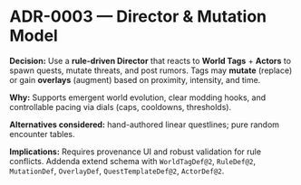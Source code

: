 # ADR-0003 — Director & Mutation Model

**Decision:** Use a **rule-driven Director** that reacts to **World Tags** + **Actors** to spawn quests, mutate threats, and post rumors. Tags may **mutate** (replace) or gain **overlays** (augment) based on proximity, intensity, and time.

**Why:** Supports emergent world evolution, clear modding hooks, and controllable pacing via dials (caps, cooldowns, thresholds).

**Alternatives considered:** hand-authored linear questlines; pure random encounter tables.

**Implications:** Requires provenance UI and robust validation for rule conflicts. Addenda extend schema with `WorldTagDef@2`, `RuleDef@2`, `MutationDef`, `OverlayDef`, `QuestTemplateDef@2`, `ActorDef@2`.

